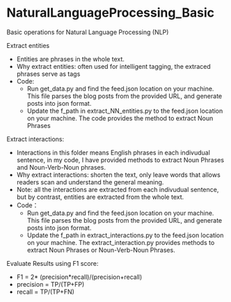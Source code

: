# NaturalLanguageProcessing_Basic
Basic operations for Natural Language Processing (NLP)

Extract entities
* Entities are phrases in the whole text.
* Why extract entities: often used for intelligent tagging, the extraced phrases serve as tags
* Code:
  * Run get_data.py and find the feed.json location on your machine. This file parses the blog posts from the provided URL, and generate posts into json format.
  * Update the f_path in extract_NN_entities.py to the feed.json location on your machine. The code provides the method to extract Noun Phrases

Extract interactions:
* Interactions in this folder means English phrases in each indivudual sentence, in my code, I have provided methods to extract Noun Phrases and Noun-Verb-Noun phrases.
* Why extract interactions: shorten the text, only leave words that allows readers scan and understand the general meaning.
* Note: all the interactions are extracted from each indivudual sentence, but by contrast, entities are extracted from the whole text.
* Code：
  * Run get_data.py and find the feed.json location on your machine. This file parses the blog posts from the provided URL, and generate posts into json format.
  * Update the f_path in extract_interactions.py to the feed.json location on your machine. The extract_interaction.py provides methods to extract Noun Phrases or Noun-Verb-Noun Phrases.

Evaluate Results using F1 score:
* F1 = 2* (precision*recall)/(precision+recall)
* precision = TP/(TP+FP)
* recall = TP/(TP+FN)


